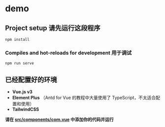 # demo

## Project setup 请先运行这段程序
```
npm install
```

### Compiles and hot-reloads for development 用于调试
```
npm run serve
```

## 已经配置好的环境

* **Vue.js v3**
* **Element Plus** （Antd for Vue 的教程中大量使用了 TypeScript，不太适合配置和使用）
* **TailwindCSS** 

**请在 [src/components/com.vue](src/components/com.vue) 中添加你的代码并运行**